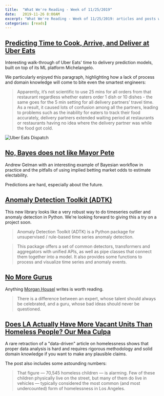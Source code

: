 ```yaml
---
title:  "What We're Reading - Week of 11/25/2019"
date:   2019-11-26 8:00AM
excerpt: "What We're Reading - Week of 11/25/2019: articles and posts we enjoyed "
categories: [reads]
---
```


## [Predicting Time to Cook, Arrive, and Deliver at Uber Eats](https://www.infoq.com/articles/uber-eats-time-predictions/?utm_source=email&utm_medium=ai-ml-data-eng&utm_campaign=newsletter&utm_content=11262019)
Interesting walk-through of Uber Eats' time to delivery prediction models, built on top of its ML platform Michelangelo.

We particularly enjoyed this paragraph, highlighting how a lack of process and domain knowledge will come to bite even the smartest engineers:

> Apparently, it’s not scientific to use 25 mins for all orders from that restaurant regardless whether eaters order 1 dish or 10 dishes - the same goes for  the 5 min setting for all delivery partners’ travel time. As a result, it caused lots of confusion among all the partners, leading to problems such as the inability for eaters to track their food accurately, delivery partners extended waiting period at restaurants or restaurants having no idea where the delivery partner was while the food got cold.

![Uber Eats Dispatch](https://res.infoq.com/articles/uber-eats-time-predictions/en/resources/1dispatch-system-dispatch-timing-1573831753582.jpg)

## [No, Bayes does not like Mayor Pete](https://statmodeling.stat.columbia.edu/2019/11/23/pitfalls-of-using-implied-betting-market-odds-to-estimate-electability/)
Andrew Gelman with an interesting example of Bayesian workflow in practice and the pitfalls of using implied betting market odds to estimate electability. 

Predictions are hard, especially about the future.

## [Anomaly Detection Toolkit (ADTK)](https://arundo-adtk.readthedocs-hosted.com/en/latest/index.html)
This new library looks like a very robust way to do timeseries outlier and anomaly detection in Python. We're looking forward to giving this a try on a project soon.
> Anomaly Detection Toolkit (ADTK) is a Python package for unsupervised / rule-based time series anomaly detection.

> This package offers a set of common detectors, transformers and aggregators with unified APIs, as well as pipe classes that connect them together into a model. It also provides some functions to process and visualize time series and anomaly events.

## [No More Gurus](https://www.collaborativefund.com/blog/no-more-gurus/)
Anything [Morgan Housel](https://twitter.com/morganhousel) writes is worth reading.
> There is a difference between an expert, whose talent should always be celebrated, and a guru, whose bad ideas should never be questioned.

## [Does LA Actually Have More Vacant Units Than Homeless People? Our Mea Culpa](https://laist.com/2019/11/25/does_la_actually_have_more_vacant_units_than_homeless_people_our_mea_culpa.php?te=1&nl=california-today&emc=edit_ca_20191126?campaign_id=49&instance_id=14118&segment_id=19108&user_id=d75da2816750ee89699a8d7bf1c10464&regi_id=7774356420191126)
A rare retraction of a "data-driven" article on homelessness shows that proper data analysis is hard and requires rigorous methodology and solid domain knowledge if you want to make any plausible claims.

The post also includes some astounding numbers:
> That figure — 70,545 homeless children — is alarming. Few of these children physically live on the street, but many of them do live in vehicles — typically considered the most common (and most undercounted) form of homelessness in Los Angeles. 